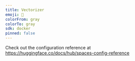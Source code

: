 ```yaml
---
title: Vectorizer
emoji: 🏢
colorFrom: gray
colorTo: gray
sdk: docker
pinned: false
---
```


Check out the configuration reference at https://huggingface.co/docs/hub/spaces-config-reference
